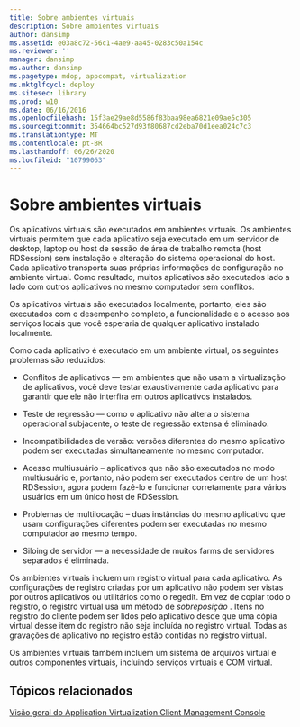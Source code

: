```yaml
---
title: Sobre ambientes virtuais
description: Sobre ambientes virtuais
author: dansimp
ms.assetid: e03a8c72-56c1-4ae9-aa45-0283c50a154c
ms.reviewer: ''
manager: dansimp
ms.author: dansimp
ms.pagetype: mdop, appcompat, virtualization
ms.mktglfcycl: deploy
ms.sitesec: library
ms.prod: w10
ms.date: 06/16/2016
ms.openlocfilehash: 15f3ae29ae8d5586f83baa98ea6821e09ae5c305
ms.sourcegitcommit: 354664bc527d93f80687cd2eba70d1eea024c7c3
ms.translationtype: MT
ms.contentlocale: pt-BR
ms.lasthandoff: 06/26/2020
ms.locfileid: "10799063"
---
```

# Sobre ambientes virtuais


Os aplicativos virtuais são executados em ambientes virtuais. Os ambientes virtuais permitem que cada aplicativo seja executado em um servidor de desktop, laptop ou host de sessão de área de trabalho remota (host RDSession) sem instalação e alteração do sistema operacional do host. Cada aplicativo transporta suas próprias informações de configuração no ambiente virtual. Como resultado, muitos aplicativos são executados lado a lado com outros aplicativos no mesmo computador sem conflitos.

Os aplicativos virtuais são executados localmente, portanto, eles são executados com o desempenho completo, a funcionalidade e o acesso aos serviços locais que você esperaria de qualquer aplicativo instalado localmente.

Como cada aplicativo é executado em um ambiente virtual, os seguintes problemas são reduzidos:

-   Conflitos de aplicativos — em ambientes que não usam a virtualização de aplicativos, você deve testar exaustivamente cada aplicativo para garantir que ele não interfira em outros aplicativos instalados.

-   Teste de regressão — como o aplicativo não altera o sistema operacional subjacente, o teste de regressão extensa é eliminado.

-   Incompatibilidades de versão: versões diferentes do mesmo aplicativo podem ser executadas simultaneamente no mesmo computador.

-   Acesso multiusuário – aplicativos que não são executados no modo multiusuário e, portanto, não podem ser executados dentro de um host RDSession, agora podem fazê-lo e funcionar corretamente para vários usuários em um único host de RDSession.

-   Problemas de multilocação – duas instâncias do mesmo aplicativo que usam configurações diferentes podem ser executadas no mesmo computador ao mesmo tempo.

-   Siloing de servidor — a necessidade de muitos farms de servidores separados é eliminada.

Os ambientes virtuais incluem um registro virtual para cada aplicativo. As configurações de registro criadas por um aplicativo não podem ser vistas por outros aplicativos ou utilitários como o regedit. Em vez de copiar todo o registro, o registro virtual usa um método de *sobreposição* . Itens no registro do cliente podem ser lidos pelo aplicativo desde que uma cópia virtual desse item do registro não seja incluída no registro virtual. Todas as gravações de aplicativo no registro estão contidas no registro virtual.

Os ambientes virtuais também incluem um sistema de arquivos virtual e outros componentes virtuais, incluindo serviços virtuais e COM virtual.

## Tópicos relacionados


[Visão geral do Application Virtualization Client Management Console](application-virtualization-client-management-console-overview.md)

 

 





